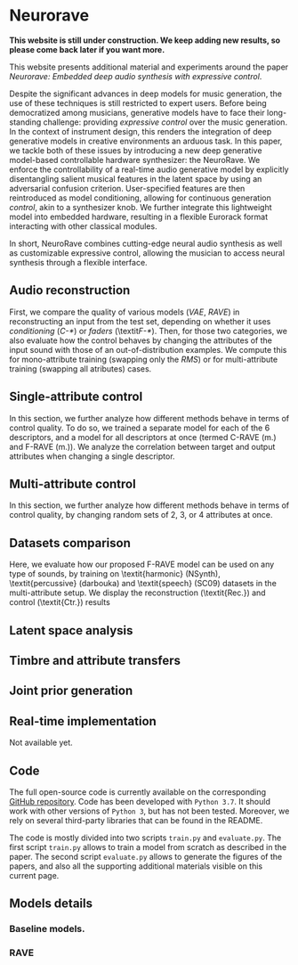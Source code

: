 # Neurorave

**This website is still under construction. We keep adding new results, so please come back later if you want more.**

This website presents additional material and experiments around the paper *Neurorave: Embedded deep audio synthesis with expressive control*.

Despite the significant advances in deep models for music generation, the use of these techniques is still restricted to expert users. Before being democratized among musicians, generative models have to face their long-standing challenge: providing *expressive control* over the music generation. In the context of instrument design, this renders the integration of deep generative models in creative environments an arduous task. In this paper, we tackle both of these issues by introducing a new deep generative model-based controllable hardware synthesizer: the NeuroRave. We enforce the controllability of a real-time audio generative model by explicitly disentangling salient musical features in the latent space by using an adversarial confusion criterion. User-specified features are then reintroduced as model conditioning, allowing for continuous generation *control*, akin to a synthesizer knob. We further integrate this lightweight model into embedded hardware, resulting in a flexible Eurorack format interacting with other classical modules. 

In short, NeuroRave combines cutting-edge neural audio synthesis as well as customizable expressive control, allowing the musician to access neural synthesis through a flexible interface. 

## Audio reconstruction

First, we compare the quality of various models (*VAE*, *RAVE*) in reconstructing an input from the test set, depending on whether it uses *conditioning* (*C-\**) or *faders* (\textit*F-\**). Then, for those two categories, we also evaluate how the control behaves by changing the attributes of the input sound with those of an out-of-distribution examples. We compute this for mono-attribute training (swapping only the *RMS*) or for multi-attribute training (swapping all atributes) cases. 

## Single-attribute control

In this section, we further analyze how different methods behave in terms of control quality. To do so, we trained a separate model for each of the 6 descriptors, and a model for all descriptors at once (termed C-RAVE (m.) and F-RAVE (m.)). We analyze the correlation between target and output attributes when changing a single descriptor.

## Multi-attribute control

In this section, we further analyze how different methods behave in terms of control quality, by changing random sets of 2, 3, or 4 attributes at once.

## Datasets comparison

Here, we evaluate how our proposed F-RAVE model can be used on any type of sounds, by training on \textit{harmonic} (NSynth), \textit{percussive} (darbouka) and \textit{speech} (SC09) datasets in the multi-attribute setup. We display the reconstruction (\textit{Rec.}) and control (\textit{Ctr.}) results

## Latent space analysis

## Timbre and attribute transfers

## Joint prior generation

## Real-time implementation

Not available yet.


## Code

The full open-source code is currently available on the corresponding [GitHub repository](https://github.com/acids-ircam/flow_synthesizer). Code has been developed with `Python 3.7`. It should work with other versions of `Python 3`, but has not been tested. Moreover, we rely on several third-party libraries that can be found in the README.

The code is mostly divided into two scripts `train.py` and `evaluate.py`. The first script `train.py` allows to train a model from scratch as described in the paper. The second script `evaluate.py` allows to generate the figures of the papers, and also all the supporting additional materials visible on this current page.

## Models details

### Baseline models.

### RAVE
